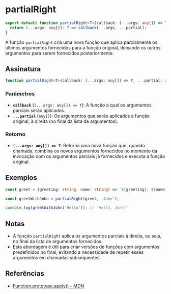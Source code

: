# partialRight

```typescript
export default function partialRight<T>(callback: (...args: any[]) => T, ...partial: any[]): (...args: any[]) => T {
  return (...args: any[]): T => callback(...args, ...partial);
}
```

A função `partialRight` cria uma nova função que aplica parcialmente os últimos argumentos fornecidos para a função original, deixando os outros argumentos para serem fornecidos posteriormente.

## Assinatura

```typescript
function partialRight<T>(callback: (...args: any[]) => T, ...partial: any[]): (...args: any[]) => T;
```

### Parâmetros

- **`callback`** (`(...args: any[]) => T`): A função à qual os argumentos parciais serão aplicados.
- **`...partial`** (`any[]`): Os argumentos que serão aplicados à função original, à direita (no final da lista de argumentos).

### Retorno

- **`(...args: any[]) => T`**: Retorna uma nova função que, quando chamada, combina os novos argumentos fornecidos no momento da invocação com os argumentos parciais já fornecidos e executa a função original.

## Exemplos

```typescript
const greet = (greeting: string, name: string) => `${greeting}, ${name}!`;

const greetWithJohn = partialRight(greet, 'John');

console.log(greetWithJohn('Hello')); // 'Hello, John!'
```

## Notas

- A função `partialRight` aplica os argumentos parciais à direita, ou seja, no final da lista de argumentos fornecidos.
- Esta abordagem é útil para criar versões de funções com argumentos predefinidos no final, evitando a necessidade de repetir esses argumentos em chamadas subsequentes.

## Referências

- [Function.prototype.apply() - MDN](https://developer.mozilla.org/en-US/docs/Web/JavaScript/Reference/Global_Objects/Function/apply)
